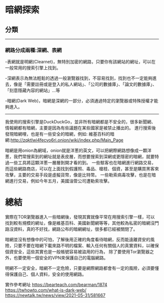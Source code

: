 # 暗網探索


## 分類 
---
### 網路分成兩種:深網、表網
-表網就是明網(Clearnet)，無特別加密的網路，只要你有該網站的網址，可以在一般常用的搜索引擎上找到。

-深網表示為無法輕鬆的透過一般瀏覽器找到，不容易找到，找到也不一定能夠進去，像是「需要註冊或是登入的私人網站」、「公司的數據庫」、「論文的數據庫」、「刻意隱藏內容的網站」…等

-暗網(Dark Web)，暗網是深網的一部分，必須通過特定的瀏覽器或特殊授權才能夠進入。



---
我使用的搜索引擎是DuckDuckGo，並非所有暗網都是不安全的，很多新聞網、情報網都有暗網，主要是因為有些議題在某些國家是被禁止播出的。
進行搜索後發現暗網哩，也是有一些安全的暗網，例如:
維基百科的暗網:http://zqktlwi4fecvo6ri.onion/wiki/index.php/Main_Page   

暗網是用onion為網域，onion就是洋蔥的英文，可以把網際網路想像成一顆洋蔥，我們常搜索到的網址就是表皮層，而想要搜索到深網或更隱密的暗網，就要特過一些工具將這顆洋蔥一層層剝開才看的到。
一些駭客也在暗網進行網路交易，而這些網路商店，可以在上面找到假護照、毒品、槍枝、個資，甚至是購買黑客來攻擊，主要的交易手段是虛擬貨幣，像是比特幣。
一些勒索病毒攻擊，也是在暗網進行交易，例如今年五月，美國油管公司遭勒索攻擊。

# 總結
實際在TOR瀏覽器進入一些暗網後，發現其實就像平常在用搜索引擎一樣，可以找到較有規模的網址，像是維基百科、美國新聞網等等，其他較為私密的暗網沒門路沒資料，真的不好找，網路公布的暗網網址，很多都已經被關閉了。

暗網並沒有想像中的可怕，了解後用正確的角度看待暗網，反而能遠離資安的風險，只要不要在暗網下載來路不明的檔案、輸入任何有關個人的真實資料，以確保個資安全，這些其實也是一般帳號容易被盜用的行為，
除了要使用Tor瀏覽器之外，也要使用一個安全的VPN來保護自己的電腦網路。

明網不一定安全，暗網不一定危險，只要是網際網路都會有一定的風險，必須要懂得保護自己、個人資料，安全的使用網路。

實作參考網址
https://bearteach.com/bearman/1874
https://twhowto.com/what-is-dark-web/
https://newtalk.tw/news/view/2021-05-31/581667
